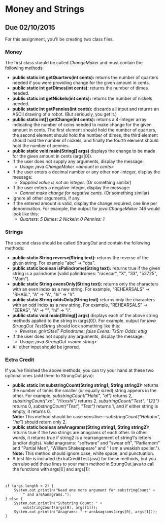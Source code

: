 # Money and Strings
## Due 02/10/2015

For this assignment, you'll be creating two class files.

### Money

The first class should be called *ChangeMaker* and must contain the following methods:

* **public static int getQuarters(int cents):** returns the number of quarters needed if you were providing change for the given amount in cents.
* **public static int getDimes(int cents):** returns the number of dimes needed.
* **public static int getNickels(int cents):** returns the number of nickels needed.
* **public static int getPennies(int cents):** discards all input and returns an ASCII drawing of a robot. (But seriously, you get it.)
* **public static int[] getChange(int cents):** returns a 4-integer array indicating the number of coins needed to make change for the given amount in cents. The first element should hold the number of quarters, the second element should hold the number of dimes, the third element should hold the number of nickels, and finally the fourth element should hold the number of pennies.
* **public static void main(String[] args)** displays the change to be made for the given amount in cents (args[0]).
* If the user does not supply any arguments, display the message:
    * *Usage: java ChangeMaker \<amount in cents>*
* If the user enters a decimal number or any other non-integer, display the message:
  * *Supplied value is not an integer.* (Or something similar)
* If the user enters a negative integer, display the message:
  * *Cannot make change for negative cents.* (Or something similar)
* Ignore all other arguments, if any.
* If the entered amount is valid, display the change required, one line per denomination. For example, the output for *java ChangeMaker 146* would look like this:
  * *Quarters: 5
    Dimes: 2
    Nickels: 0
    Pennies: 1*

### Strings

The second class should be called *StrungOut* and contain the following methods:

* **public static String reverse(String text):** returns the reverse of the given string. For example "abc" -> "cba".
* **public static boolean isPalindrome(String text):** returns true if the given string is a palindrome (valid palindromes: "racecar", "X", "33", "52725", "Mom").
* **public static String evensOnly(String text):** returns only the characters with an even index as a new string. For example, "REHEARSALS" -> "RHASL", "A" -> "A", "hi" -> "h".
* **public static String oddsOnly(String text)** returns only the characters with an odd index as a new string. For example, "REHEARSALS" -> "EERAS", "A" -> "", "hi" -> "i".
* **public static void main(String[] args)** displays each of the above string methods applied to the string in (args[0]). For example, output for *java StrungOut TestString* should look something like this:
  * *Reverse: gnirtStseT
     Palindrome: false
     Evens: TsSrn
     Odds: ettig*
* If the user does not supply any arguments, display the message:
  * *Usage: java StrungOut \<some string>*
* All other input should be ignored.

### Extra Credit

If you've finished the above methods, you can try your hand at these two optional ones
(add them to StrungOut.java):

* **public static int substringCount(String string1, String string2):** returns the number of times the smaller (or equally sized) string appears in the other. For example, *substringCount("Halal", "al")* returns 2, *substringCount("xx", "Hixxxhi")* returns 2, *substringCount("Test", "123")* returns 0, *substringCount("Test", "Test")* returns 1, and if either string is empty, it returns 0.  
        **Note:** This method should be case sensitive—*substringCount("Hahaha", "ha")* should return only 2.
* **public static boolean areAnagrams(String string1, String string2):** returns true if the two strings are anagrams of each other. In other words, it returns true if string2 is a rearrangement of string1's letters (and/or digits). Valid anagrams: "software" and "swear oft", "Parliament" and "Partial Men", "William Shakespeare" and " I am a weakish speller.").  
        **Note:** This method should ignore case, white space, and punctuation.
* A test file is included (ExtraCreditTest.java) for these methods, but you can also add these lines to your main method in StrungOut.java to call the functions with args[0] and args[1]:  

#

    if (args.length < 2) {
        System.out.println("Need one more argument for substringCount" +
            " and areAanagrams.");
    } else {
        System.out.println("Substring Count: " +
            substringCount(args[0], args[1]));
        System.out.println("Anagrams: " + areAnagrams(args[0], args[1]));
    }
